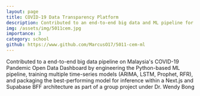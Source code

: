```yaml
---
layout: page
title: COVID-19 Data Transparency Platform
description: Contributed to an end-to-end big data and ML pipeline for Malaysia's COVID-19 dashboard.
img: /assets/img/5011cem.jpg
importance: 3
category: school
github: https://www.github.com/MarcusO17/5011-cem-ml
---
```


Contributed to a end-to-end big data pipeline on Malaysia's COVID-19 Pandemic Open Data Dashboard by engineering the Python-based ML pipeline, training multiple time-series models (ARIMA, LSTM, Prophet, RFR), and packaging the best-performing model for inference within a Next.js and Supabase BFF architecture as part of a group project under Dr. Wendy Bong